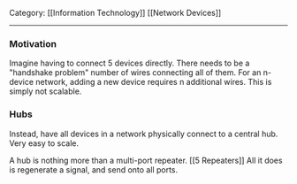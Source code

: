 Category: [[Information Technology]] [[Network Devices]]
___
### Motivation
Imagine having to connect 5 devices directly. There needs to be a "handshake problem" number of wires connecting all of them. For an n-device network, adding a new device requires n additional wires. This is simply not scalable. 

### Hubs
Instead, have all devices in a network physically connect to a central hub. 
Very easy to scale. 

A hub is nothing more than a multi-port repeater. [[5 Repeaters]]
All it does is regenerate a signal, and send onto all ports. 